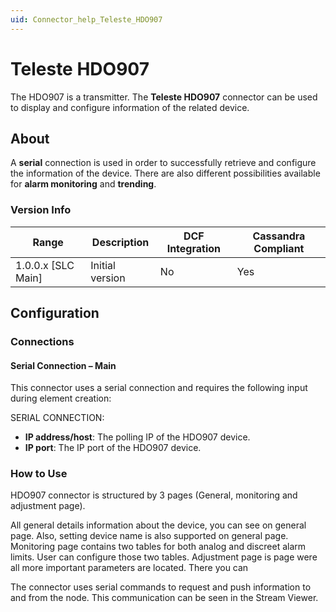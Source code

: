 ```yaml
---
uid: Connector_help_Teleste_HDO907
---
```


# Teleste HDO907

The HDO907 is a transmitter. The **Teleste HDO907** connector can be used to display and configure information of the related device.

## About

A **serial** connection is used in order to successfully retrieve and configure the information of the device. There are also different possibilities available for **alarm monitoring** and **trending**.

### Version Info

| Range | Description | DCF Integration | Cassandra Compliant |
|----------------------|-----------------|---------------------|-------------------------|
| 1.0.0.x [SLC Main] | Initial version | No                  | Yes                     |

## Configuration

### Connections

#### Serial Connection – Main

This connector uses a serial connection and requires the following input during element creation:

SERIAL CONNECTION:

- **IP address/host**: The polling IP of the HDO907 device.
- **IP port**: The IP port of the HDO907 device.

### How to Use

HDO907 connector is structured by 3 pages (General, monitoring and adjustment page).

All general details information about the device, you can see on general page. Also, setting device name is also supported on general page.
Monitoring page contains two tables for both analog and discreet alarm limits. User can configure those two tables.
Adjustment page is page were all more important parameters are located. There you can 

The connector uses serial commands to request and push information to and from the node. This communication can be seen in the Stream Viewer.
